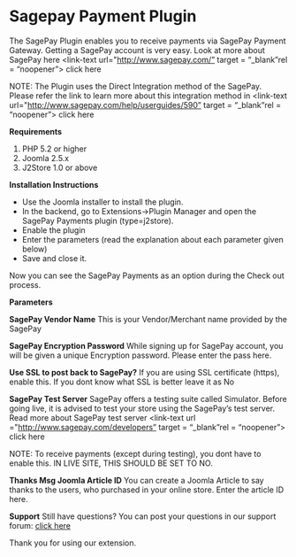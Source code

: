 # Sagepay Payment Plugin

The SagePay Plugin enables you to receive payments via SagePay Payment Gateway. Getting a SagePay account is very easy. Look at more about SagePay here &lt;link-text url="http://www.sagepay.com/” target = “\_blank”rel = “noopener”&gt; click here

NOTE: The Plugin uses the Direct Integration method of the SagePay. Please refer the link to learn more about this integration method in &lt;link-text url="http://www.sagepay.com/help/userguides/590” target = “\_blank”rel = “noopener”&gt; click here

**Requirements**

1. PHP 5.2 or higher
2. Joomla 2.5.x
3. J2Store 1.0 or above

**Installation Instructions**

* Use the Joomla installer to install the plugin.
* In the backend, go to Extensions-&gt;Plugin Manager and open the SagePay Payments plugin \(type=j2store\).
* Enable the plugin
* Enter the parameters \(read the explanation about each parameter given below\)
* Save and close it.

Now you can see the SagePay Payments as an option during the Check out process.

**Parameters**

**SagePay Vendor Name** This is your Vendor/Merchant name provided by the SagePay

**SagePay Encryption Password** While signing up for SagePay account, you will be given a unique Encryption password. Please enter the pass here.

**Use SSL to post back to SagePay?** If you are using SSL certificate \(https\), enable this. If you dont know what SSL is better leave it as No

**SagePay Test Server** SagePay offers a testing suite called Simulator. Before going live, it is advised to test your store using the SagePay’s test server. Read more about SagePay test server &lt;link-text url ="http://www.sagepay.com/developers” target = “\_blank”rel = “noopener”&gt; click here

NOTE: To receive payments \(except during testing\), you dont have to enable this. IN LIVE SITE, THIS SHOULD BE SET TO NO.

**Thanks Msg Joomla Article ID** You can create a Joomla Article to say thanks to the users, who purchased in your online store. Enter the article ID here.

**Support** Still have questions? You can post your questions in our support forum: [click here](http://j2store.org/forum/index.html)

Thank you for using our extension.

